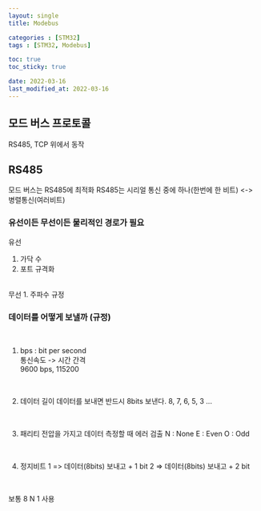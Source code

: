 ```yaml
---
layout: single
title: Modebus

categories : [STM32]
tags : [STM32, Modebus]

toc: true
toc_sticky: true

date: 2022-03-16
last_modified_at: 2022-03-16
---
```



## 모드 버스 프로토콜
RS485, TCP 위에서 동작

## RS485
모드 버스는 RS485에 최적화
RS485는 시리얼 통신 중에 하나(한번에 한 비트) <-> 병렬통신(여러비트)
<br>

### 유선이든 무선이든 물리적인 경로가 필요

유선
1. 가닥 수
2. 포트 규격화  
<br>
무선
1. 주파수 규정  

### 데이터를 어떻게 보낼까 (규정)  
<br>

1. bps : bit per second  
통신속도 -> 시간 간격  
9600 bps, 115200  
<br>

2. 데이터 길이
데이터를 보내면 반드시 8bits 보낸다. 
8, 7, 6, 5, 3 ...  
<br>

3. 패리티
전압을 가지고 데이터 측정할 때 에러 검출
N : None
E : Even
O : Odd
<br>

4. 정지비트
1 => 데이터(8bits) 보내고 + 1 bit
2 => 데이터(8bits) 보내고 + 2 bit
<br>

보통 8 N 1 사용

